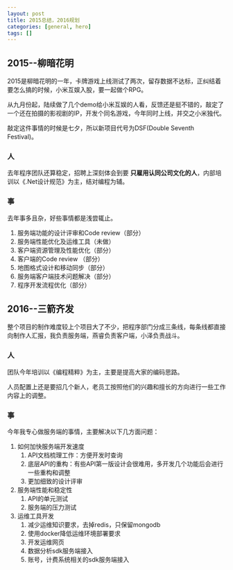 ```yaml
---
layout: post
title: 2015总结，2016规划
categories: [general, hero]
tags: []
---
```


## 2015--柳暗花明 ##
2015是柳暗花明的一年，卡牌游戏上线测试了两次，留存数据不达标，正纠结着要怎么搞的时候，小米互娱入股，要一起做个RPG。

从九月份起，陆续做了几个demo给小米互娱的人看，反馈还是挺不错的，敲定了一个还在拍摄的影视剧的IP，开发个同名游戏，今年同时上线，并交之小米独代。

敲定这件事情的时候是七夕，所以新项目代号为DSF(Double Seventh Festival)。

### 人 ###
去年程序团队还算稳定，招聘上深刻体会到要 **只雇用认同公司文化的人**，内部培训以《.Net设计规范》为主，结对编程为辅。

### 事 ###
去年事多且杂，好些事情都是浅尝辄止。

1. 服务端功能的设计评审和Code review（部分） 
1. 服务端性能优化及运维工具（未做）
1. 客户端资源管理及性能优化（部分）
1. 客户端的Code review （部分）
1. 地图格式设计和移动同步（部分）
1. 服务端客户端技术问题解决（部分）
1. 程序开发流程优化（部分）

## 2016--三箭齐发 ##
整个项目的制作难度较上个项目大了不少，把程序部门分成三条线，每条线都直接向制作人汇报，我负责服务端，燕睿负责客户端，小泽负责战斗。

### 人 ###
团队今年培训以《编程精粹》为主，主要是提高大家的编码思路。

人员配置上还是要招几个新人，老员工按照他们的兴趣和擅长的方向进行一些工作内容上的调整。

### 事 ###
今年我专心做服务端的事情，主要解决以下几方面问题：

1. 如何加快服务端开发速度
	1. API文档梳理工作：方便开发时查询
	1. 底层API的重构：有些API第一版设计会很难用，多开发几个功能后会进行一些重构和调整
	1. 更加细致的设计评审
1. 服务端性能和稳定性
	1. API的单元测试
	1. 服务端的压力测试  	
1. 运维工具开发
	1. 减少运维知识要求，去掉redis，只保留mongodb
	1. 使用docker降低运维环境部署要求
	1. 开发运维网页
	1. 数据分析sdk服务端接入
	1. 账号，计费系统相关的sdk服务端接入

